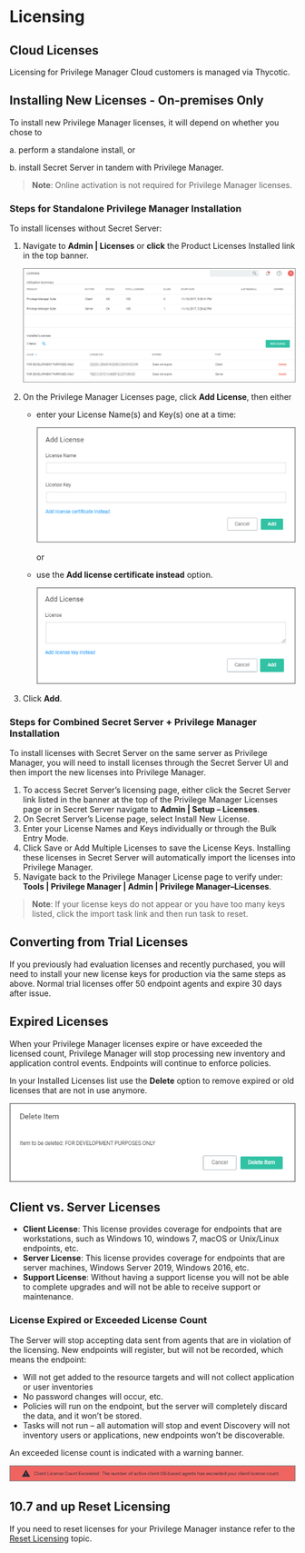 [title]: # (Licensing)
[tags]: # (on-premises)
[priority]: # (503)
# Licensing

## Cloud Licenses

Licensing for Privilege Manager Cloud customers is managed via Thycotic.

## Installing New Licenses - On-premises Only

To install new Privilege Manager licenses, it will depend on whether you chose to

a. perform a standalone install, or

b. install Secret Server in tandem with Privilege Manager.

>**Note**:
>Online activation is not required for Privilege Manager licenses.

### Steps for Standalone Privilege Manager Installation

To install licenses without Secret Server:

1. Navigate to __Admin | Licenses__ or __click__ the Product Licenses Installed link in the top banner.

   ![license page](images/license/nav-to-licensing.png "Navigate to Licensing Page")

1. On the Privilege Manager Licenses page, click __Add License__, then either
   * enter your License Name(s) and Key(s) one at a time: 

     ![enter keys](images/license/enter-lic.png "Enter licenses and keys")

     or
   * use the __Add license certificate instead__ option.

     ![enter cert](images/license/enter-lic-cert.png "Enter license certificate")
1. Click __Add__.

### Steps for Combined Secret Server + Privilege Manager Installation

To install licenses with Secret Server on the same server as Privilege Manager, you will need to install licenses through the Secret Server UI and then import the new licenses into Privilege Manager.

1. To access Secret Server’s licensing page, either click the Secret Server link listed in the banner at the top of the Privilege Manager Licenses page or in Secret Server navigate to __Admin | Setup – Licenses__.
1. On Secret Server’s License page, select Install New License.
1. Enter your License Names and Keys individually or through the Bulk Entry Mode.
1. Click Save or Add Multiple Licenses to save the License Keys. Installing these licenses in Secret Server will automatically import the licenses into Privilege Manager.  
1. Navigate back to the Privilege Manager License page to verify under:
   __Tools | Privilege Manager | Admin | Privilege Manager–Licenses__.

>**Note**:
>If your license keys do not appear or you have too many keys listed, click the import task link and then run task to reset.

## Converting from Trial Licenses

If you previously had evaluation licenses and recently purchased, you will need to install your new license keys for production via the same steps as above. Normal trial licenses offer 50 endpoint agents and expire 30 days after issue.

## Expired Licenses

When your Privilege Manager licenses expire or have exceeded the licensed count, Privilege Manager will stop processing new inventory and application control events. Endpoints will continue to enforce policies.

In your Installed Licenses list use the __Delete__ option to remove expired or old licenses that are not in use anymore.

![confirm delete](images/license/delete.png "Confirm to delete the selected license")

## Client vs. Server Licenses

* __Client License__: This license provides coverage for endpoints that are workstations, such as Windows 10, windows 7, macOS or Unix/Linux endpoints, etc.
* __Server License__: This license provides coverage for endpoints that are server machines, Windows Server 2019, Windows 2016, etc.
* __Support License__: Without having a support license you will not be able to complete upgrades and will not be able to receive support or maintenance.

### License Expired or Exceeded License Count

The Server will stop accepting data sent from agents that are in violation of the licensing. New endpoints will register, but will not be recorded, which means the endpoint:

* Will not get added to the resource targets and will not collect application or user inventories
* No password changes will occur, etc.
* Policies will run on the endpoint, but the server will completely discard the data, and it won’t be stored.
* Tasks will not run – all automation will stop and event Discovery will not inventory users or applications, new endpoints won’t be discoverable.

An exceeded license count is indicated with a warning banner.

![client licenses](images/license-count.png "Client License Count Exceeded warning")

## 10.7 and up Reset Licensing

If you need to reset licenses for your Privilege Manager instance refer to the [Reset Licensing](../admin/tasks/reset-license.md) topic.
